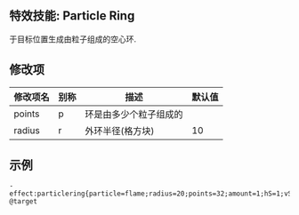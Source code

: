 特效技能: Particle Ring
--------------------------

于目标位置生成由粒子组成的空心环.

修改项
----------

| 修改项名 | 别称    | 描述                                                                                                    | 默认值 |
|-----------|------------|----------------------------------------------------------------------------------------------------------------|---------------|
| points | p | 环是由多少个粒子组成的 |  |
| radius          | r        | 外环半径(格方块) | 10            |

示例
--------

```
- effect:particlering{particle=flame;radius=20;points=32;amount=1;hS=1;vS=0} @target
```
